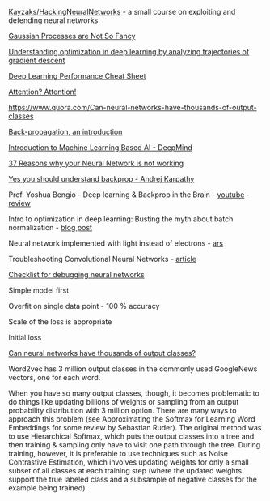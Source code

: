 [Kayzaks/HackingNeuralNetworks](https://github.com/Kayzaks/HackingNeuralNetworks) - a small course on exploiting and defending neural networks

[Gaussian Processes are Not So Fancy](https://planspace.org/20181226-gaussian_processes_are_not_so_fancy/)

[Understanding optimization in deep learning by analyzing trajectories of gradient descent](http://www.offconvex.org/2018/11/07/optimization-beyond-landscape/)

[Deep Learning Performance Cheat Sheet](https://towardsdatascience.com/deep-learning-performance-cheat-sheet-21374b9c4f45)

[Attention? Attention!](https://lilianweng.github.io/lil-log/2018/06/24/attention-attention.html)

https://www.quora.com/Can-neural-networks-have-thousands-of-output-classes

[Back-propagation, an introduction](http://www.offconvex.org/2016/12/20/backprop/)

[Introduction to Machine Learning Based AI - DeepMind](https://www.youtube.com/watch?v=iOh7QUZGyiU&list=PLqYmG7hTraZDNJre23vqCGIVpfZ_K2RZs)

[37 Reasons why your Neural Network is not working](https://blog.slavv.com/37-reasons-why-your-neural-network-is-not-working-4020854bd607)

[Yes you should understand backprop - Andrej Karpathy](https://medium.com/@karpathy/yes-you-should-understand-backprop-e2f06eab496b)

Prof. Yoshua Bengio - Deep learning & Backprop in the Brain - [youtube](https://www.youtube.com/watch?v=FhRW77rZUS8) - [review](https://github.com/ADGEfficiency/personal/blob/master/reviews/work/Bengio_backprop_brain.md)

Intro to optimization in deep learning: Busting the myth about batch normalization - [blog post](https://blog.paperspace.com/busting-the-myths-about-batch-normalization/)

Neural network implemented with light instead of electrons - [ars](https://arstechnica.com/science/2018/07/neural-network-implemented-with-light-instead-of-electrons/)

Troubleshooting Convolutional Neural Networks - [article](https://gist.github.com/zeyademam/0f60821a0d36ea44eef496633b4430fc)

[Checklist for debugging neural networks](https://towardsdatascience.com/checklist-for-debugging-neural-networks-d8b2a9434f21)

Simple model first

Overfit on single data point - 100 % accuracy

Scale of the loss is appropriate

Initial loss

[Can neural networks have thousands of output classes?](https://www.quora.com/Can-neural-networks-have-thousands-of-output-classes)

Word2vec has 3 million output classes in the commonly used GoogleNews vectors, one for each word.

When you have so many output classes, though, it becomes problematic to do things like updating billions of weights or sampling from an output probability distribution with 3 million option. There are many ways to approach this problem (see Approximating the Softmax for Learning Word Embeddings for some review by Sebastian Ruder). The original method was to use Hierarchical Softmax, which puts the output classes into a tree and then training & sampling only have to visit one path through the tree. During training, however, it is preferable to use techniques such as Noise Contrastive Estimation, which involves updating weights for only a small subset of all classes at each training step (where the updated weights support the true labeled class and a subsample of negative classes for the example being trained).
